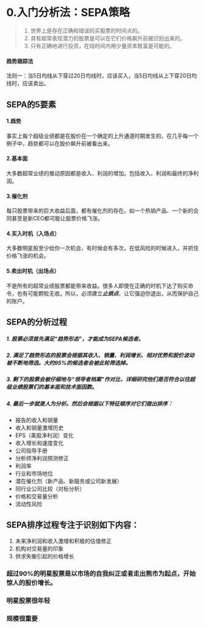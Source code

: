 # 0.入门分析法：SEPA策略    

> 1. 世界上是存在正确和错误的买股票的时间点的。
> 2. 具有超常表现潜力的股票是可以在它们价格飙升前被识别出来的。
> 3. 只有正确地进行投资，在段时间内用少量资本致富是可能的。

#### 趋势跟踪法

法则一：当5日均线从下穿过20日均线时，应该买入，当5日均线从上下穿20日均线时，应该卖出。

## SEPA的5要素

#### 1.趋势

事实上每个超级业绩都是在股价在一个确定的上升通道时期发生的，在几乎每一个例子中，趋势都可以在股价飙升前被看出来。

#### 2.基本面

大多数超常业绩的推动原因都是收入、利润的增加。包括收入、利润和最终的净利润。

#### 3.催化剂

每只股票带来的巨大收益后面，都有催化剂的存在。如一个热销产品、一个新的合同甚至是新CEO都可能让股票价格飞涨。

#### 4.买入时机（入场点）

大多数明星股至少给你一次机会，有时候会有多次，在低风险的时候进入，并抓住价格飞涨的机会。

#### 5.卖出时机（出场点）

不是所有的超常业绩股票都能带来收益。很多人即使在正确的时机下达了购买命令，也有可能颗粒无收。所以，必须建立***止损点***，让它强迫你退出，从而保护自己的账户。

## SEPA的分析过程

##### 1. 股票必须首先满足“趋势形态”，才能成为SEPA候选者。

##### 2. 满足了趋势形态的股票会根据其收入、销量、利润增长、相对优势和股价波动被不断地筛选。大约95%的候选者会被此轮筛选掉。

##### 3. 剩下的股票会被仔细地与“领导者档案”作对比，详细研究他们是否符合以往超级业绩股票们的基本面和技术面因数。

##### 4. 最后一步就是人为分析。然后会根据以下特征顺序对它们做出排序：
* 报告的收入和销量
* 收入和销量激增历史
* EPS（美股净利润）变化
* 收入增长和速度变化
* 公司指导手册
* 分析师净利润预测修正
* 利润率
* 行业和市场地位
* 潜在催化剂（新产品、新服务或公司新发展）
* 同行业公司比较（对标分析）
* 价格和交易量分析
* 流动性风险

## SEPA排序过程专注于识别如下内容：
1. 未来净利润和收入激增和积极的估值修正
2. 机构对交易量的印象
3. 供求失衡引起的价格增长


### 超过90%的明星股票是以市场的自我纠正或者走出熊市为起点，开始惊人的股价增长。

### 明星股票很年轻

### 规模很重要

